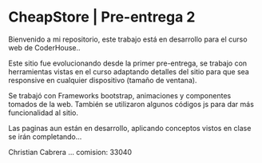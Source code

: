 # CheapStore | Pre-entrega 2 

Bienvenido a mi repositorio, este trabajo está en desarrollo para el curso web de CoderHouse..

Este sitio fue evolucionando desde la primer pre-entrega, se trabajo con herramientas vistas en el curso adaptando detalles del sitio para que sea responsive en cualquier dispositivo (tamaño de ventana).

Se trabajó con Frameworks bootstrap, animaciones y componentes tomados de la web.
También se utilizaron algunos códigos js para dar más funcionalidad al sitio.

Las paginas aun están en desarrollo, aplicando conceptos vistos en clase se irán completando...

Christian Cabrera ... comision: 33040
